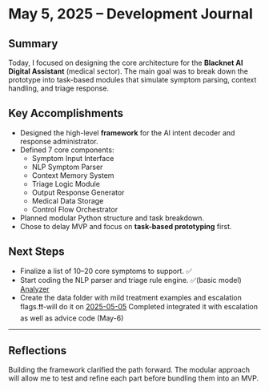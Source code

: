 # May 5, 2025 – Development Journal

## Summary

Today, I focused on designing the core architecture for the **Blacknet AI Digital Assistant** (medical sector). The main goal was to break down the prototype into task-based modules that simulate symptom parsing, context handling, and triage response.

## Key Accomplishments

- Designed the high-level **framework** for the AI intent decoder and response administrator.
- Defined 7 core components:
  - Symptom Input Interface
  - NLP Symptom Parser
  - Context Memory System
  - Triage Logic Module
  - Output Response Generator
  - Medical Data Storage
  - Control Flow Orchestrator
- Planned modular Python structure and task breakdown.
- Chose to delay MVP and focus on **task-based prototyping** first.

## Next Steps

- Finalize a list of 10–20 core symptoms to support. ✅️
- Start coding the NLP parser and triage rule engine. ✅(basic model) [Analyzer](../../code/blacknet/symptom_triage_analyzer.ipynb)
- Create the data folder with mild treatment examples and escalation flags.❗️❗️-will do it on [2025-05-05](2025-05-06.md) Completed integrated it with escalation as well as advice code (May-6)

---

## Reflections

Building the framework clarified the path forward. The modular approach will allow me to test and refine each part before bundling them into an MVP.
